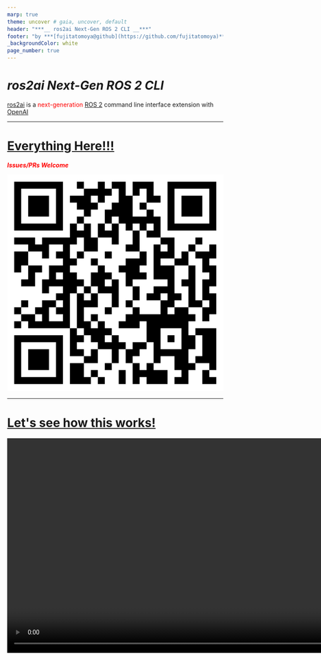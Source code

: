 ```yaml
---
marp: true
theme: uncover # gaia, uncover, default
header: "***__ ros2ai Next-Gen ROS 2 CLI __***"
footer: "by ***[fujitatomoya@github](https://github.com/fujitatomoya)*** / ***[tomoyafujita@linkedin](https://www.linkedin.com/in/tomoya-fujita-5bb656b6/)***"
_backgroundColor: white
page_number: true
---
```


# ***ros2ai Next-Gen ROS 2 CLI***

[ros2ai](https://github.com/fujitatomoya/ros2ai) is a <span style="color:red">next-generation</span> [ROS 2](https://github.com/ros2) command line interface extension with [OpenAI](https://openai.com/)

<!---
# Comment Here
--->

---

# [Everything Here!!!](https://github.com/fujitatomoya/ros2ai)

<span style="color:red;">***Issues/PRs Welcome***</span>

![bg right:50% 50%](./images/qrcode_image.png)

<!---
# Comment Here
--->

---

# [Let's see how this works!](https://github.com/fujitatomoya/ros2ai/assets/43395114/78a0799b-40e3-4dc8-99cb-488994e94769)

<video controls="controls" width="1000" src="https://github.com/fujitatomoya/ros2ai/assets/43395114/78a0799b-40e3-4dc8-99cb-488994e94769">

<!---
# This needs to be updated once new features become available in rolling branch.
--->

---

# Motivation

- (Originally just for fun 😂)
- Quickly get the answers against questions.
- Multiple Language Support.
- Support beginners and students. (your best trainer)
- Easy to use for everyone.
- Dedicated / AI based Support (your own concierge)
- Bridge / Proxy to [LLM](https://en.wikipedia.org/wiki/Large_language_model)

<!---
# Comment Here
--->

---

# Background

## I want the answers w/o searching...

browsing, clicking and typing many times to get to the information does not work for me. I need ***what***, not ***where***. all these are small things, but can be easily compiled up to mountain, especially beginners.

<!---
# Comment Here
--->

---

## I really do not care how to use ros2cli...

many sub-commands, options, and arguments. besides, those could be deprecated or removed time to time... this does not work for me. actually i just want to ask "what parameters are available?", "check the details for the topic /chatter", but before that i need to know how to do that... this is already barrier for beginners.

it would be better for maintenance if someone abstracts this to the user, so that maintainers can just go ahead to remove, change options w/o deprecation or certain soak time...

<!---
# Comment Here
--->

---

## Multi-Language Documentation

OSS projects tend to add multi-language support documentation under mainline doc. this is really likely, and they do. but the question is ***Does it really work?***... IMO, it does (will) not. eventually those docs will be outdated, not maintained, not scalable, not precise and once that happens these docs would be garbage.

i believe that is exactly where AI comes to play. instead of paying the resources to non-scalable things, focus on the mainline with precise information which is available for any languages.

<!---
# Comment Here
--->

---

# Design

- <span style="color:red;">***SIMPLE***</span>. one of the original motivation, it has to be simple as much as possible. it would be even better to remove all sub-commands, just `ros2 ai <request>` if that is possible.

<!---
# Comment Here
--->

---

![bg 90%](./images/ros2ai_overview.png)

<!---
# Comment Here
--->

---

- `status` command is to check if `ros2ai` is configured with valid API key.
- `query` command is to ask any questions related to ROS 2. This is a single-shot completion, no session is supported currently. OpenAI system attribution is set to default, but can be reconfigurable.
- `exec` command is that AI executes the appropriate command based on the requests. OpenAI system attribution is set to default, but can be reconfigurable.

---

# Proposals (Ideas)

<!---
# These are just ideas, not even sure that is doable.
--->

---

# OpenAI Parameter Adjustment

- more stable AI behavior.
- cost(token) and latency.
- ROS 2 distribution awareness. (should be fetched by ros2ai but user setting.)
- more...

---

# Session Mode

currently, `ros2ai` only supports single-shot completion API, that means we can not rely on the previous questions or answers to make further requests. e.g) "Is /chatter topic available?", "Subscribe it!". This ***it*** should be recognized in the same context or session. If this command is issued, prompt should be initiated to keep the session alive until the entire session is closed by the user.

<!---
# Comment Here
--->

---

# Multiple LLM Support

- create abstraction layer to absorb backend LLM APIs? could be local LLM on edge, could be other service backends that depends on the business logics.
- `ros2ai` should be available for everyone in global, user should be able to switch the backend LLM service as they like.

<!---
# Comment Here
--->

---

# Fine-tuning (T.B.D)

- ROS 2 general fine-tuning
  - this requires scaled training dataset for ROS 2, agnostic from user environment. could be distro specific. so that AI can response more precisely based on questions and requests.
- User specified environment tuning
  - this dataset should be uploaded to help more user specific problems and questions. if this is doable, `ros2ai` agent can the 1st customer support for anyone?

<!---
# I am not even sure what could be done with it. need to come back here to consider the possibility.
--->
